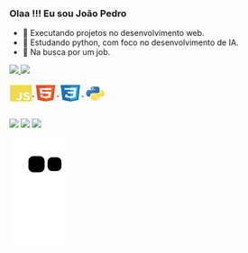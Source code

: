 ### Olaa !!! Eu sou João Pedro

- 🔭 Executando projetos no desenvolvimento web. 
- 🌱 Estudando python, com foco no desenvolvimento de IA.
- 🤔 Na busca por um job.

 <div>
  <a href="https://github.com/JpLimags">
  <img height="180em" src="https://github-readme-stats.vercel.app/api?username=JpLimags&show_icons=true&theme=dark&include_all_commits=true&count_private=true"/>
  <img height="160em" src="https://github-readme-stats.vercel.app/api/top-langs/?username=JpLimags&layout=compact&langs_count=7&theme=dark"/>
</div>
  
<div style="display: inline_block"><br>
  <img align="center" alt="Jp-Js" height="30" width="40" src="https://raw.githubusercontent.com/devicons/devicon/master/icons/javascript/javascript-plain.svg">
  <img align="center" alt="Jp-HTML" height="30" width="40" src="https://raw.githubusercontent.com/devicons/devicon/master/icons/html5/html5-original.svg">
  <img align="center" alt="Jp-CSS" height="30" width="40" src="https://raw.githubusercontent.com/devicons/devicon/master/icons/css3/css3-original.svg">
  <img align="center" alt="Jp-Python" height="30" width="40" src="https://raw.githubusercontent.com/devicons/devicon/master/icons/python/python-original.svg">
  
##
  
<div> 
  <a href="https://www.instagram.com/jp.limag/" target="_blank"><img src="https://img.shields.io/badge/-Instagram-%23E4405F?style=for-the-badge&logo=instagram&logoColor=white" target="_blank"></a> 
    <a href = "mailto: jplimags.fortal@gmail.com"><img src="https://img.shields.io/badge/Gmail-D14836?style=for-the-badge&logo=gmail&logoColor=white" target="_blank"></a>
  <a href="hhttps://www.linkedin.com/in/jplimag/" target="_blank"><img src="https://img.shields.io/badge/-LinkedIn-%230077B5?style=for-the-badge&logo=linkedin&logoColor=white" target="_blank"></a> 
  
  ![Snake animation](https://github.com/JpLimags/JpLimags/blob/output/github-contribution-grid-snake.svg)
  
 </div>  
